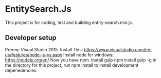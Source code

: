 ﻿# EntitySearch.Js

This project is for coding, test and building entity-search.min.js.

## Developer setup
Prereq: Visual Studio 2015.
Install This: https://www.visualstudio.com/en-us/features/node-js-vs.aspx
Install node for windows: https://nodejs.org/en/
Now you have npm.
Install gulp
npm install gulp -g
in the directory for this project, run npm install to install development depenedencies.
